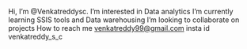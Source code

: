  Hi, I’m @Venkatreddysc.
 I’m interested in Data analytics
 I’m currently learning SSIS tools and Data warehousing 
 I’m looking to collaborate on projects
 How to reach me venkatreddy99@gmail.com insta id venkatreddy_s_c

<!---
Venkatreddysc/Venkatreddysc is a ✨ special ✨ repository because its `README.md` (this file) appears on your GitHub profile.
You can click the Preview link to take a look at your changes.
--->
